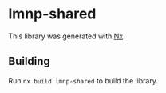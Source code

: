 # lmnp-shared

This library was generated with [Nx](https://nx.dev).

## Building

Run `nx build lmnp-shared` to build the library.
